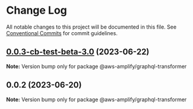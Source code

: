 # Change Log

All notable changes to this project will be documented in this file.
See [Conventional Commits](https://conventionalcommits.org) for commit guidelines.

## [0.0.3-cb-test-beta-3.0](https://github.com/aws-amplify/amplify-category-api/compare/@aws-amplify/graphql-transformer@0.0.2...@aws-amplify/graphql-transformer@0.0.3-cb-test-beta-3.0) (2023-06-22)

**Note:** Version bump only for package @aws-amplify/graphql-transformer

## 0.0.2 (2023-06-20)

**Note:** Version bump only for package @aws-amplify/graphql-transformer

